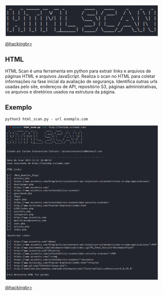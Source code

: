 <p align="center">
    <img width="500" src="html_scan.png" alt="HTML SCAN"><p></p>
    <a href="https://github.com/carineconstantino/hackingbr">@hackingbr></a>
</p>

## HTML
HTML Scan é uma ferramenta em python para extrair links e arquivos de páginas HTML e arquivos JavaScript. Realiza o scan no HTML para coletar informações na fase inicial da avaliação de segurança. Identifica outras urls usadas pelo site, endereços de API, repositório S3, páginas administrativas, os arquivos e diretórios usados na estrutura da página. 

## Exemplo
```
python3 html_scan.py - url exemplo.com
```

<p align="center">
    <img width="500" src="html_scan_exemplo.png" alt="HTML SCAN Exemplo"><p></p>
    <a href="https://github.com/carineconstantino/hackingbr">@hackingbr></a>
</p>




